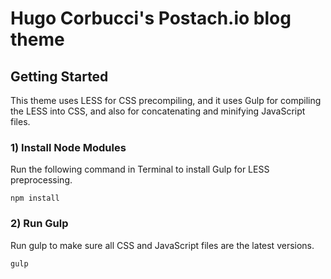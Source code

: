 Hugo Corbucci's Postach.io blog theme
=====================================

## Getting Started

This theme uses LESS for CSS precompiling, and it uses Gulp for compiling the LESS into CSS, and also for concatenating and minifying JavaScript files.

### 1) Install Node Modules

Run the following command in Terminal to install Gulp for LESS preprocessing.
```
npm install
```

### 2) Run Gulp

Run gulp to make sure all CSS and JavaScript files are the latest versions.
```
gulp
```
